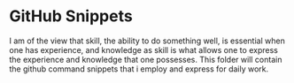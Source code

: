 # GitHub Snippets

I am of the view that skill, the ability to do something well, is essential 
when one has experience, and knowledge as skill is what allows one to express the experience and 
knowledge that one possesses.
This folder will contain the github command snippets that i employ
and express for daily work.


